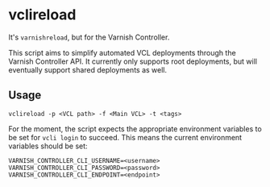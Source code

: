 # vclireload

It's `varnishreload`, but for the Varnish Controller.

This script aims to simplify automated VCL deployments through the Varnish Controller API. It currently only supports root deployments, but will eventually support shared deployments as well.

## Usage

```
vclireload -p <VCL path> -f <Main VCL> -t <tags>
```

For the moment, the script expects the appropriate environment variables to be set for `vcli login` to succeed. This means the current environment variables should be set:
```
VARNISH_CONTROLLER_CLI_USERNAME=<username>
VARNISH_CONTROLLER_CLI_PASSWORD=<password>
VARNISH_CONTROLLER_CLI_ENDPOINT=<endpoint>
```
